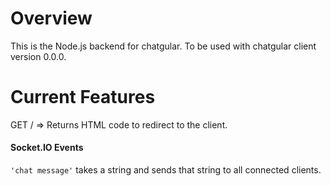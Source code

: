 # Overview

This is the Node.js backend for chatgular. To be used with chatgular client version 0.0.0.

# Current Features

GET / => Returns HTML code to redirect to the client.

#### Socket.IO Events

```'chat message'``` takes a string and sends that string to all connected clients.